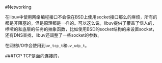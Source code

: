 #Networking

在libuv中使用网络编程接口不会像在BSD上使用socket接口那么的麻烦，所有的都是非阻塞的，但是原理都是一样的。可以这么说，libuv提供了覆盖了恼人的，啰嗦的和底层的任务的抽象函数，比如使用BSD的socket结构的来设置socket，还有DNS查找，libuv还调整了一些socket的参数。  

在网络I/O中会使用到```uv_tcp_t```和```uv_udp_t```。   

###TCP
TCP是面向连接的，